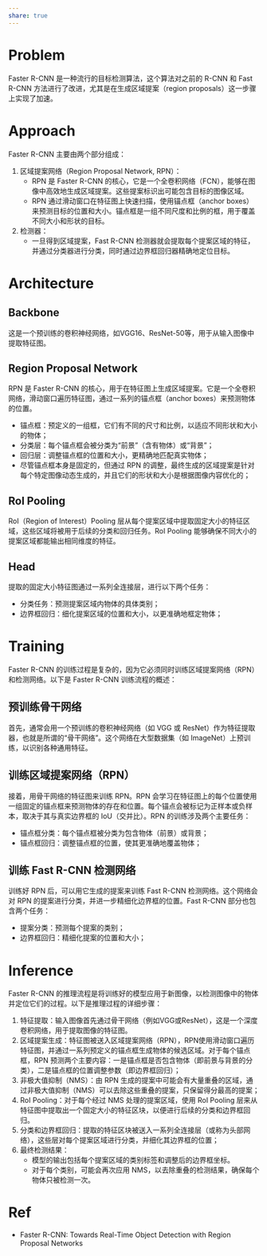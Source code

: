 ```yaml
---
share: true
---
```


# Problem

Faster R-CNN 是一种流行的目标检测算法，这个算法对之前的 R-CNN 和 Fast R-CNN 方法进行了改进，尤其是在生成区域提案（region proposals）这一步骤上实现了加速。

# Approach

Faster R-CNN 主要由两个部分组成：

1. 区域提案网络（Region Proposal Network, RPN）：
    - RPN 是 Faster R-CNN 的核心，它是一个全卷积网络（FCN），能够在图像中高效地生成区域提案。这些提案标识出可能包含目标的图像区域。
    - RPN 通过滑动窗口在特征图上快速扫描，使用锚点框（anchor boxes）来预测目标的位置和大小。锚点框是一组不同尺度和比例的框，用于覆盖不同大小和形状的目标。
2. 检测器：
    - 一旦得到区域提案，Fast R-CNN 检测器就会提取每个提案区域的特征，并通过分类器进行分类，同时通过边界框回归器精确地定位目标。

# Architecture  

## Backbone

这是一个预训练的卷积神经网络，如VGG16、ResNet-50等，用于从输入图像中提取特征图。

## Region Proposal Network

RPN 是 Faster R-CNN 的核心，用于在特征图上生成区域提案。它是一个全卷积网络，滑动窗口遍历特征图，通过一系列的锚点框（anchor boxes）来预测物体的位置。

- 锚点框：预定义的一组框，它们有不同的尺寸和比例，以适应不同形状和大小的物体；
- 分类层：每个锚点框会被分类为“前景”（含有物体）或“背景”；
- 回归层：调整锚点框的位置和大小，更精确地匹配真实物体；
- 尽管锚点框本身是固定的，但通过 RPN 的调整，最终生成的区域提案是针对每个特定图像动态生成的，并且它们的形状和大小是根据图像内容优化的；

## RoI Pooling

RoI（Region of Interest）Pooling 层从每个提案区域中提取固定大小的特征区域，这些区域将被用于后续的分类和回归任务。RoI Pooling 能够确保不同大小的提案区域都能输出相同维度的特征。

## Head

提取的固定大小特征图通过一系列全连接层，进行以下两个任务：

- 分类任务：预测提案区域内物体的具体类别；
- 边界框回归：细化提案区域的位置和大小，以更准确地框定物体；

# Training

Faster R-CNN 的训练过程是复杂的，因为它必须同时训练区域提案网络（RPN）和检测网络。以下是 Faster R-CNN 训练流程的概述：

## 预训练骨干网络

首先，通常会用一个预训练的卷积神经网络（如 VGG 或 ResNet）作为特征提取器，也就是所谓的“骨干网络”。这个网络在大型数据集（如 ImageNet）上预训练，以识别各种通用特征。

## 训练区域提案网络（RPN）

接着，用骨干网络的特征图来训练 RPN。RPN 会学习在特征图上的每个位置使用一组固定的锚点框来预测物体的存在和位置。每个锚点会被标记为正样本或负样本，取决于其与真实边界框的 IoU（交并比）。RPN 的训练涉及两个主要任务：

- 锚点框分类：每个锚点框被分类为包含物体（前景）或背景；
- 锚点框回归：调整锚点框的位置，使其更准确地覆盖物体；

## 训练 Fast R-CNN 检测网络

训练好 RPN 后，可以用它生成的提案来训练 Fast R-CNN 检测网络。这个网络会对 RPN 的提案进行分类，并进一步精细化边界框的位置。Fast R-CNN 部分也包含两个任务：

- 提案分类：预测每个提案的类别；
- 边界框回归：精细化提案的位置和大小；

# Inference

Faster R-CNN 的推理流程是将训练好的模型应用于新图像，以检测图像中的物体并定位它们的过程。以下是推理过程的详细步骤：

1. 特征提取：输入图像首先通过骨干网络（例如VGG或ResNet），这是一个深度卷积网络，用于提取图像的特征图。
2. 区域提案生成：特征图被送入区域提案网络（RPN），RPN使用滑动窗口遍历特征图，并通过一系列预定义的锚点框生成物体的候选区域。对于每个锚点框，RPN 预测两个主要内容：一是锚点框是否包含物体（即前景与背景的分类），二是锚点框的位置调整参数（即边界框回归）；
3. 非极大值抑制（NMS）：由 RPN 生成的提案中可能会有大量重叠的区域，通过非极大值抑制（NMS）可以去除这些重叠的提案，只保留得分最高的提案；
4. RoI Pooling：对于每个经过 NMS 处理的提案区域，使用 RoI Pooling 层来从特征图中提取出一个固定大小的特征区块，以便进行后续的分类和边界框回归。
5. 分类和边界框回归：提取的特征区块被送入一系列全连接层（或称为头部网络），这些层对每个提案区域进行分类，并细化其边界框的位置；
6. 最终检测结果：
	- 模型的输出包括每个提案区域的类别标签和调整后的边界框坐标。
	- 对于每个类别，可能会再次应用 NMS，以去除重叠的检测结果，确保每个物体只被检测一次。

# Ref

- Faster R-CNN: Towards Real-Time Object Detection with Region Proposal Networks